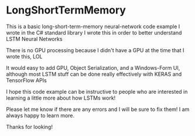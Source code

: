 # LongShortTermMemory
This is a basic long-short-term-memory neural-network code example I wrote in the C# standard library
I wrote this in order to better understand LSTM Neural Networks

There is no GPU processing because I didn't have a GPU at the time that I wrote this, LOL

It would easy to add GPU, Object Serialization, and a Windows-Form UI, although most LSTM stuff can be done really effectively with KERAS and TensorFlow APIs

I hope this code example can be instructive to people who are interested in learning a little more about how LSTMs work!

Please let me know if there are any errors and I will be sure to fix them! I am always happy to learn more.

Thanks for looking!